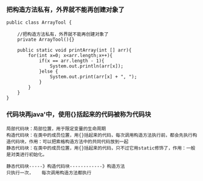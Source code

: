 ### 把构造方法私有，外界就不能再创建对象了
    public class ArrayTool {
    
        //把构造方法私有，外界就不能再创建对象了
        private ArrayTool(){}
    
        public static void printArray(int [] arr){
            for(int x=0; x<arr.length;x++){
                if(x == arr.length - 1){
                    System.out.println(arr[x]);
                }else {
                    System.out.print(arr[x] + ", ");
                }
            }
        }
    }
    
### 代码块再java'中，使用{}括起来的代码被称为代码块
    局部代码块：局部位置，用于限定变量的生命周期
    构造代码块：在类中的成员位置，用{}括起来的代码，每次调用构造方法执行前，都会先执行构造代码块，作用：可以把索格构造方法中的共同代码放到一起
    静态代码块：在类中的成员位置，用{}括起来的代码，只不过它用static修饰了，作用：一般是对类进行初始化。
    
    静态代码块-----》构造代码块------------》构造方法
    只执行一次，   每次调用构造方法都执行     
